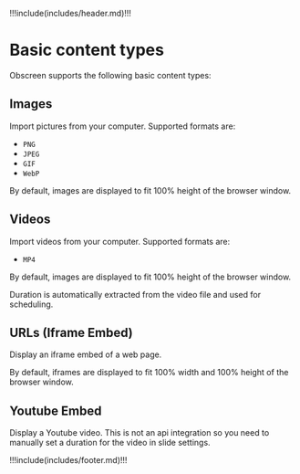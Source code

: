 !!!include(includes/header.md)!!!

# Basic content types

Obscreen supports the following basic content types:

## Images

Import pictures from your computer. Supported formats are:

- `PNG`
- `JPEG`
- `GIF`
- `WebP`

By default, images are displayed to fit 100% height of the browser window.

## Videos

Import videos from your computer. Supported formats are:

- `MP4`

By default, images are displayed to fit 100% height of the browser window.

Duration is automatically extracted from the video file and used for scheduling.

## URLs (Iframe Embed)

Display an iframe embed of a web page.

By default, iframes are displayed to fit 100% width and 100% height of the browser window.

## Youtube Embed

Display a Youtube video. This is not an api integration so you need to manually set a duration for the video in slide settings.

!!!include(includes/footer.md)!!!